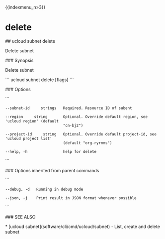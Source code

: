 {{indexmenu_n>3}}

# delete

\#\# ucloud subnet delete

Delete subnet

\#\#\# Synopsis

Delete subnet

\`\`\` ucloud subnet delete \[flags\] \`\`\`

\#\#\# Options

\`\`\`

``` 
--subnet-id     strings   Required. Resource ID of subent 
```

``` 
--region     string       Optional. Override default region, see 'ucloud region' (default
                          "cn-bj2") 
```

``` 
--project-id     string   Optional. Override default project-id, see 'ucloud project list'
                          (default "org-ryrmms") 
```

``` 
--help, -h                help for delete 
```

\`\`\`

\#\#\# Options inherited from parent commands

\`\`\`

``` 
--debug, -d   Running in debug mode 
```

``` 
--json, -j    Print result in JSON format whenever possible 
```

\`\`\`

\#\#\# SEE ALSO

\* \[ucloud subnet\](software/cli/cmd/ucloud/subnet) - List, create and
delete subnet
